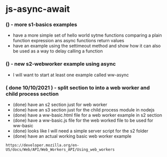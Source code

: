 # js-async-await

### () - more s1-basics examples
* have a more simple set of hello world sytme functions comparing a plain function expression ans async functions return values
* have an example using the settimeout method and show how it can also be used as a way to delay calling a function

### () - new s2-webworker example using async
* I will want to start at least one example called ww-async

### ( done 10/10/2021 ) - split section to into a web worker and child process section
* (done) have an s2 section just for web worker
* (done) have an s3 section just for the child process module in nodejs
* (done) have a ww-basic.html file for a web worker example in s2 section
* (done) have a ww-basic.js file for the web worked file to be used for ww-basic
* (done) looks like I will need a simple server script for the s2 folder
* (done) have an actual working basic web worker example
```
https://developer.mozilla.org/en-US/docs/Web/API/Web_Workers_API/Using_web_workers
```